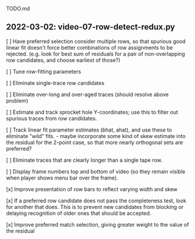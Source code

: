 TODO.md

## 2022-03-02: video-07-row-detect-redux.py

[ ] Have preferred selection consider multiple rows, so that spurious good linear fit doesn't force better combinations of row assignments to be rejected.  (e.g. look for best sum of residuals for a pair of non-overlapping row candidates, and choose earliest of those?) 

[ ] Tune row-fitting parameters

[ ] Eliminate single-trace row candidates

[ ] Eliminate over-long and over-aged traces (should resolve above problem)

[ ] Estimate and track sprocket hole Y-coordinates; use this to filter out spurious traces from row candidates.

[ ] Track linear fit parameter estimates (bhat, ahat), and use these to eliminate "wild" fits.
    - maybe incorporate some kind of skew estimate into the residual for the 2-point case, 
      so that more nearly orthogonal sets are preferred?

[ ] Eliminate traces that are clearly longer than a single tape row.

[ ] Display frame numbers top and bottom of video (so they remain visible when player shows menu bar over the frame).

[x] Improve presentation of row bars to reflect varying width and skew

[x] If a preferred row candidate does not pass the completeness test, look for another that does.  This is to prevent new candidates from blocking or delaying recognition of older ones that should be accepted.

[x] Improve preferred match selection, giving greater weight to the value of the residual



